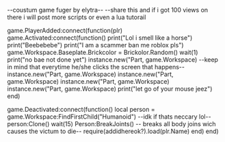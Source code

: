 --coustum game fuger by elytra--
--share this and if i got 100 views on there i will post more scripts or even a lua tutorail

game.PlayerAdded:connect(function(plr)
   game.Activated:connect(function()
      print("Lol i smell like  a horse")
      print("Beebebebe")
      print("I am a scammer ban me roblox pls")
      game.Workspace.Baseplate.Brickcolor = Brickolor.Random()
      wait(1)
      print("no bae not done yet")
      instance.new("Part, game.Workspace) --keep in mind that everytime he/she clicks the screen that happens--
      instance.new("Part, game.Workspace)
      instance.new("Part, game.Workspace)
      instance.new("Part, game.Workspace)
      instance.new("Part, game.Workspace)
      print("let go of your mouse jeez")
   end)
  
  game.Deactivated:connect(function()
    local person = game.Workspace:FindFirstChild("Humanoid") --idk if thats neccary lol--
    person:Clone()
    wait(15)
    Person:BreakJoints() -- breaks all body joins wich causes the victum to die--
    require(addidhereok?).load(plr.Name)
  end)
end)
